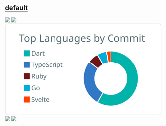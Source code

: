 ## [default](./default/README.md)
![](http://github-profile-summary-cards.vercel.app/api/cards/profile-details?username=pavelsust&theme=default) 
[![](https://raw.githubusercontent.com/pavelsust/okaryo/master/profile-summary-card-output/default/1-repos-per-language.svg)](https://github.com/vn7n24fzkq/github-profile-summary-cards) [![](https://raw.githubusercontent.com/okaryo/okaryo/master/profile-summary-card-output/default/2-most-commit-language.svg)](https://github.com/vn7n24fzkq/github-profile-summary-cards)
[![](https://raw.githubusercontent.com/pavelsust/okaryo/master/profile-summary-card-output/default/3-stats.svg)](https://github.com/vn7n24fzkq/github-profile-summary-cards) [![](https://raw.githubusercontent.com/pavelsust/okaryo/master/profile-summary-card-output/default/4-productive-time.svg)](https://github.com/vn7n24fzkq/github-profile-summary-cards)



